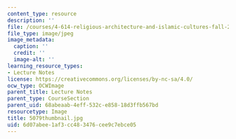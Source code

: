 ```yaml
---
content_type: resource
description: ''
file: /courses/4-614-religious-architecture-and-islamic-cultures-fall-2002/6d07abee1af3cc483476cee9c7ebce05_5079thumbnail.jpg
file_type: image/jpeg
image_metadata:
  caption: ''
  credit: ''
  image-alt: ''
learning_resource_types:
- Lecture Notes
license: https://creativecommons.org/licenses/by-nc-sa/4.0/
ocw_type: OCWImage
parent_title: Lecture Notes
parent_type: CourseSection
parent_uid: 68abeaab-4eff-532c-e858-18d3ffb567bd
resourcetype: Image
title: 5079thumbnail.jpg
uid: 6d07abee-1af3-cc48-3476-cee9c7ebce05
---
```

